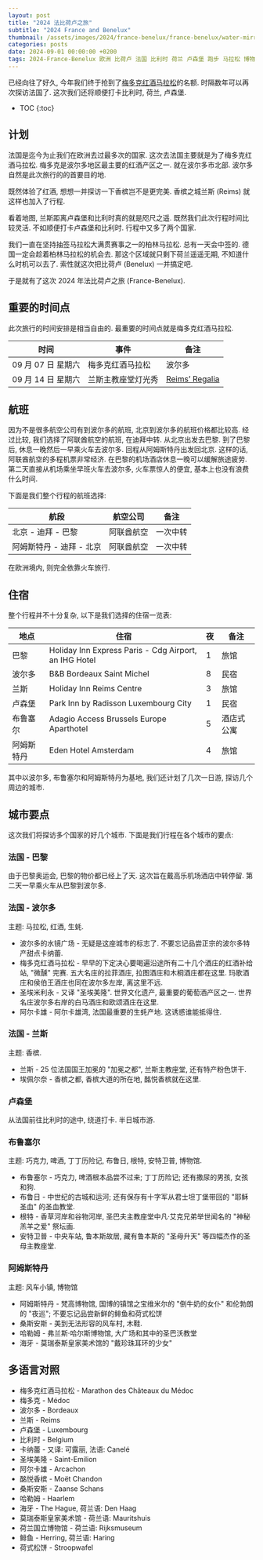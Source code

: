 ```yaml
---
layout: post
title: "2024 法比荷卢之旅"
subtitle: "2024 France and Benelux"
thumbnail: /assets/images/2024/france-benelux/france-benelux/water-mirror-md.jpeg
categories: posts
date: 2024-09-01 00:00:00 +0200
tags: 2024-France-Benelux 欧洲 比荷卢 法国 比利时 荷兰 卢森堡 跑步 马拉松 博物馆 美食 生蚝 红酒 啤酒 香槟
---
```


已经向往了好久, 今年我们终于抢到了[梅多克红酒马拉松](https://www.marathondumedoc.com/en/)的名额. 时隔数年可以再次探访法国了. 这次我们还将顺便打卡比利时, 荷兰, 卢森堡.

* TOC
{:toc}

## 计划

法国是迄今为止我们在欧洲去过最多次的国家. 这次去法国主要就是为了梅多克红酒马拉松. 梅多克是波尔多地区最主要的红酒产区之一. 就在波尔多市北部. 波尔多自然是此次旅行的的首要目的地.

既然体验了红酒, 想想一并探访一下香槟岂不是更完美. 香槟之城兰斯 (Reims) 就这样也加入了行程.

看着地图, 兰斯距离卢森堡和比利时真的就是咫尺之遥. 既然我们此次行程时间比较灵活. 不如顺便打卡卢森堡和比利时. 行程中又多了两个国家.

我们一直在坚持抽签马拉松大满贯赛事之一的柏林马拉松. 总有一天会中签的. 德国一定会趁着柏林马拉松的机会去. 那这个区域就只剩下荷兰遥遥无期, 不知道什么时机可以去了. 索性就这次把比荷卢 (Benelux) 一并搞定吧.

于是就有了这次 2024 年法比荷卢之旅 (France-Benelux).

## 重要的时间点

此次旅行的时间安排是相当自由的. 最重要的时间点就是梅多克红酒马拉松.

| 时间 | 事件 | 备注 |
| - | - | - |
| 09 月 07 日 星期六 | 梅多克红酒马拉松 | 波尔多 |
| 09 月 14 日 星期六| 兰斯主教座堂灯光秀 | [Reims’ Regalia](https://regalia-reims.fr) |

## 航班

因为不是很多航空公司有到波尔多的航班, 北京到波尔多的航班价格都比较高. 经过比较, 我们选择了阿联酋航空的航班, 在迪拜中转. 从北京出发去巴黎. 到了巴黎后, 休息一晚然后一早乘火车去波尔多. 回程从阿姆斯特丹出发回北京. 这样的话, 阿联酋航空的多程机票非常经济. 在巴黎的机场酒店休息一晚可以缓解旅途疲劳. 第二天直接从机场乘坐早班火车去波尔多, 火车票惊人的便宜, 基本上也没有浪费什么时间.

下面是我们整个行程的航班选择:

| 航段 | 航空公司 | 备注 |
| - | - | - |
| 北京 - 迪拜 - 巴黎 | 阿联酋航空 | 一次中转 |
| 阿姆斯特丹 - 迪拜 - 北京 | 阿联酋航空 | 一次中转 |

在欧洲境内, 则完全依靠火车旅行.

## 住宿

整个行程并不十分复杂, 以下是我们选择的住宿一览表:

| 地点 | 住宿 | 夜 | 备注 |
| - | - | - | - |
| 巴黎 | Holiday Inn Express Paris - Cdg Airport, an IHG Hotel | 1 | 旅馆 |
| 波尔多 | B&B Bordeaux Saint Michel | 8 | 民宿 |
| 兰斯 | Holiday Inn Reims Centre | 3 | 旅馆 |
| 卢森堡 | Park Inn by Radisson Luxembourg City | 1 | 民宿 |
| 布鲁塞尔 | Adagio Access Brussels Europe Aparthotel | 5 | 酒店式公寓 |
| 阿姆斯特丹 | Eden Hotel Amsterdam | 4 | 旅馆 |

其中以波尔多, 布鲁塞尔和阿姆斯特丹为基地, 我们还计划了几次一日游, 探访几个周边的城市.

## 城市要点

这次我们将探访多个国家的好几个城市. 下面是我们行程在各个城市的要点:

### 法国 - 巴黎

由于巴黎奥运会, 巴黎的物价都已经上了天. 这次旨在戴高乐机场酒店中转停留. 第二天一早乘火车从巴黎到波尔多.

### 法国 - 波尔多

主题: 马拉松, 红酒, 生蚝.

* 波尔多的水镜广场 - 无疑是这座城市的标志了. 不要忘记品尝正宗的波尔多特产甜点卡纳蕾.
* 梅多克红酒马拉松 - 早早的下定决心要喝遍沿途所有二十几个酒庄的红酒补给站, "微醺" 完赛. 五大名庄的拉菲酒庄, 拉图酒庄和木桐酒庄都在这里. 玛歌酒庄和侯伯王酒庄也同在波尔多左岸, 离这里不远.
* 圣埃米利永 - 又译 "圣埃美隆". 世界文化遗产, 最重要的葡萄酒产区之一. 世界名庄波尔多右岸的白马酒庄和欧颂酒庄在这里.
* 阿尔卡雄 - 阿尔卡雄湾, 法国最重要的生蚝产地. 这诱惑谁能抵得住.

### 法国 - 兰斯

主题: 香槟.

* 兰斯 - 25 位法国国王加冕的 "加冕之都", 兰斯主教座堂, 还有特产粉色饼干.
* 埃佩尔奈 - 香槟之都, 香槟大道的所在地, 酩悦香槟就在这里.

### 卢森堡

从法国前往比利时的途中, 绕道打卡. 半日城市游.

### 布鲁塞尔

主题: 巧克力, 啤酒, 丁丁历险记, 布鲁日, 根特, 安特卫普, 博物馆.

* 布鲁塞尔 - 巧克力, 啤酒根本品尝不过来; 丁丁历险记; 还有撒尿的男孩, 女孩和狗.
* 布鲁日 - 中世纪的古城和运河; 还有保存有十字军从君士坦丁堡带回的 "耶稣圣血" 的圣血教堂.
* 根特 - 香草河岸和谷物河岸, 圣巴夫主教座堂中凡·艾克兄弟举世闻名的 "神秘羔羊之爱" 祭坛画.
* 安特卫普 - 中央车站, 鲁本斯故居, 藏有鲁本斯的 "圣母升天" 等四幅杰作的圣母主教座堂.

### 阿姆斯特丹

主题: 风车小镇, 博物馆

* 阿姆斯特丹 - 梵高博物馆, 国博的镇馆之宝维米尔的 "倒牛奶的女仆" 和伦勃朗的 "夜巡"; 不要忘记品尝新鲜的鲱鱼和荷式松饼
* 桑斯安斯 - 美到无法形容的风车村, 木鞋.
* 哈勒姆 - 弗兰斯·哈尔斯博物馆, 大广场和其中的圣巴沃教堂
* 海牙 - 莫瑞泰斯皇家美术馆的 "戴珍珠耳环的少女"

## 多语言对照

* 梅多克红酒马拉松 - Marathon des Châteaux du Médoc
* 梅多克 - Médoc
* 波尔多 - Bordeaux
* 兰斯 - Reims
* 卢森堡 - Luxembourg
* 比利时 - Belgium
* 卡纳蕾 - 又译: 可露丽, 法语: Canelé
* 圣埃美隆 - Saint-Emilion
* 阿尔卡雄 - Arcachon
* 酩悦香槟 - Moët Chandon
* 桑斯安斯 - Zaanse Schans
* 哈勒姆 - Haarlem
* 海牙 - The Hague, 荷兰语: Den Haag
* 莫瑞泰斯皇家美术馆 - 荷兰语: Mauritshuis
* 荷兰国立博物馆 - 荷兰语: Rijksmuseum
* 鲱鱼 - Herring, 荷兰语: Haring
* 荷式松饼 - Stroopwafel